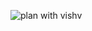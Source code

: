 ![plan with vishv](https://github.com/user-attachments/assets/e759258b-c853-4c61-9444-22c068334194)
